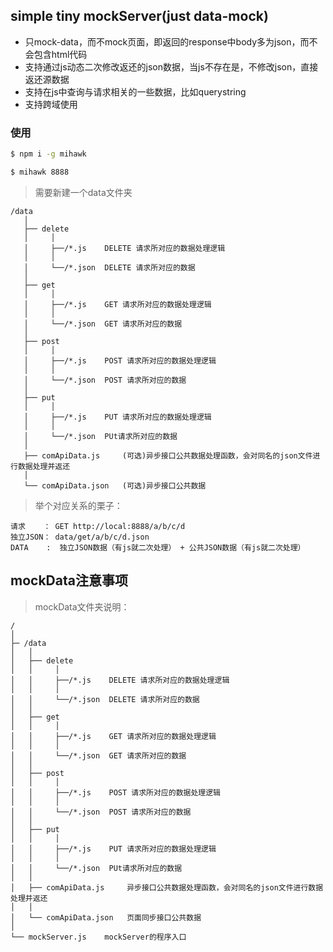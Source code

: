 ## simple tiny mockServer(just data-mock)

- 只mock-data，而不mock页面，即返回的response中body多为json，而不会包含html代码
- 支持通过js动态二次修改返还的json数据，当js不存在是，不修改json，直接返还源数据
- 支持在js中查询与请求相关的一些数据，比如querystring
- 支持跨域使用

### 使用

```bash
$ npm i -g mihawk
````

```bash
$ mihawk 8888
```

> 需要新建一个data文件夹

```
/data
   │
   ├── delete
   │     │
   │     ├──/*.js    DELETE 请求所对应的数据处理逻辑
   │     │
   │     └──/*.json  DELETE 请求所对应的数据
   │
   ├── get
   │     │
   │     ├──/*.js    GET 请求所对应的数据处理逻辑
   │     │
   │     └──/*.json  GET 请求所对应的数据
   │
   ├── post
   │     │
   │     ├──/*.js    POST 请求所对应的数据处理逻辑
   │     │
   │     └──/*.json  POST 请求所对应的数据
   │
   ├── put
   │     │
   │     ├──/*.js    PUT 请求所对应的数据处理逻辑
   │     │
   │     └──/*.json  PUt请求所对应的数据
   │
   ├── comApiData.js     (可选)异步接口公共数据处理函数，会对同名的json文件进行数据处理并返还
   │
   └── comApiData.json   (可选)异步接口公共数据
```

> 举个对应关系的栗子：

```
请求    ： GET http://local:8888/a/b/c/d
独立JSON： data/get/a/b/c/d.json
DATA    :  独立JSON数据（有js就二次处理） + 公共JSON数据（有js就二次处理）
```



## mockData注意事项

> mockData文件夹说明：

```
/
│
├─ /data
│   │
│   ├── delete
│   │     │
│   │     ├──/*.js    DELETE 请求所对应的数据处理逻辑
│   │     │  
│   │     └──/*.json  DELETE 请求所对应的数据
│   │
│   ├── get
│   │     │
│   │     ├──/*.js    GET 请求所对应的数据处理逻辑
│   │     │  
│   │     └──/*.json  GET 请求所对应的数据
│   │
│   ├── post
│   │     │
│   │     ├──/*.js    POST 请求所对应的数据处理逻辑
│   │     │  
│   │     └──/*.json  POST 请求所对应的数据
│   │
│   ├── put
│   │     │
│   │     ├──/*.js    PUT 请求所对应的数据处理逻辑
│   │     │  
│   │     └──/*.json  PUt请求所对应的数据
│   │
│   ├── comApiData.js     异步接口公共数据处理函数，会对同名的json文件进行数据处理并返还
│   │
│   └── comApiData.json   页面同步接口公共数据
│
└── mockServer.js    mockServer的程序入口
```




